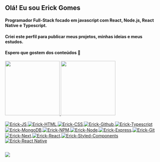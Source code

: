 ## Olá! Eu sou Erick Gomes
#### Programador Full-Stack focado em javascript com React, Node.js, React Native e Typescript.
#### Criei este perfil para publicar meus projetos, minhas ideias e meus estudos.
#### Espero que gostem dos conteúdos 🙂

<div>
  <a href="https://github.com/zingrad">
  <img height="180em" src="https://github-readme-stats.vercel.app/api?username=zingrad&show_icons=true&theme=dark&include_all_commits=true&count_private=true"/>
  <img height="180em" src="https://github-readme-stats.vercel.app/api/top-langs/?username=zingrad&layout=compact&langs_count=7&theme=dark"/>
</div>
<div style="display: inline_block"><br>
  <img align="center" alt="Erick-JS" src="https://img.shields.io/badge/JavaScript-F7DF1E?style=for-the-badge&logo=javascript&logoColor=black">
  <img align="center" alt="Erick-HTML" src="https://img.shields.io/badge/HTML5-E34F26?style=for-the-badge&logo=html5&logoColor=white">
  <img align="center" alt="Erick-CSS" src="https://img.shields.io/badge/CSS3-1572B6?style=for-the-badge&logo=css3&logoColor=white">
  <img align="center" alt="Erick-Github" src="https://img.shields.io/badge/GitHub-100000?style=for-the-badge&logo=github&logoColor=white">
  <img align="center" alt="Erick-Typescript" src="https://img.shields.io/badge/TypeScript-007ACC?style=for-the-badge&logo=typescript&logoColor=white">
  <img align="center" alt="Erick-MongoDB" src="https://img.shields.io/badge/MongoDB-white?style=for-the-badge&logo=mongodb&logoColor=4EA94B">
  <img align="center" alt="Erick-NPM" src="https://img.shields.io/badge/npm-CB3837?style=for-the-badge&logo=npm&logoColor=white">
  <img align="center" alt="Erick-Node" src="https://img.shields.io/badge/Node.js-339933?style=for-the-badge&logo=nodedotjs&logoColor=white">
  <img align="center" alt="Erick-Express" src="https://img.shields.io/badge/Express.js-000000?style=for-the-badge&logo=express&logoColor=white">
  <img align="center" alt="Erick-Git" src="https://img.shields.io/badge/Git-F05032?style=for-the-badge&logo=git&logoColor=white">
  <img align="center" alt="Erick-Next" src="https://img.shields.io/badge/next.js-000000?style=for-the-badge&logo=nextdotjs&logoColor=white">
  <img align="center" alt="Erick-React" src="https://img.shields.io/badge/React-20232A?style=for-the-badge&logo=react&logoColor=61DAFB">
  <img align="center" alt="Erick-Styled-Components" src="https://img.shields.io/badge/styled--components-DB7093?style=for-the-badge&logo=styled-components&logoColor=white">
  <img align="center" alt="Erick-React Native" src="https://img.shields.io/badge/React_Native-20232A?style=for-the-badge&logo=react&logoColor=61DAFB">
  
 
</div>
  
  ##
  
  <div>
    <a href="https://www.linkedin.com/in/erick-gomes-moreira/" target="_blank"><img src="https://img.shields.io/badge/-LinkedIn-%230077B5?style=for-the-badge&logo=linkedin&logoColor=white" target="_blank"></a>
  </div>
  
